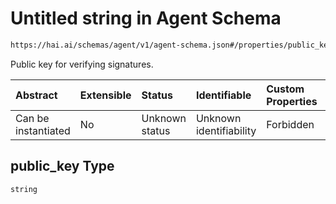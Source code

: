 # Untitled string in Agent Schema

```txt
https://hai.ai/schemas/agent/v1/agent-schema.json#/properties/public_key
```

Public key for verifying signatures.

| Abstract            | Extensible | Status         | Identifiable            | Custom Properties | Additional Properties | Access Restrictions | Defined In                                                                          |
| :------------------ | :--------- | :------------- | :---------------------- | :---------------- | :-------------------- | :------------------ | :---------------------------------------------------------------------------------- |
| Can be instantiated | No         | Unknown status | Unknown identifiability | Forbidden         | Allowed               | none                | [agent.schema.json\*](../../schemas/agent/agent.schema.json "open original schema") |

## public\_key Type

`string`
